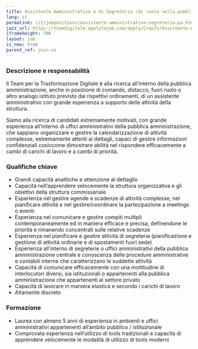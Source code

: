 ```yaml
---
title: Assistente Amministrativo e di Segreteria (di ruolo nella pubblica amministrazione centrale o locale)
lang: it
permalink: /it/jobpositions/assistente-amministrativo-segreteria-pa.htm
jazz_url: https://teamdigitale.applytojob.com/apply/Crqo7v/Assistente-Amministrativo-E-Di-Segreteria
iframeheight: 700
layout: job
is_new: true
parent_ref: join-us
---
```


### Descrizione e responsabilità
Il Team per la Trasformazione Digitale è alla ricerca all’interno della pubblica amministrazione, anche in posizione di comando, distacco, fuori ruolo o altro analogo istituto previsto dai rispettivi ordinamenti, di un assistente amministrativo con grande esperienza a supporto delle attività della struttura.

Siamo alla ricerca di candidati estremamente motivati, con grande esperienza all’interno di uffici amministrativi della pubblica amministrazione, che sappiano organizzare e gestire la calendarizzazione di attività complesse, estremamente attenti ai dettagli, capaci di gestire informazioni confidenziali cosiccome dimostrare abilità nel rispondere efficacemente a cambi di carichi di lavoro e a cambi di priorità. 


### Qualifiche chiave
- Grandi capacità analitiche e attenzione al dettaglio
- Capacità nell’apprendere velocemente la struttura organizzativa e gli obiettivi della struttura commissariale
- Esperienza nel gestire agende e scadenze di attività complesse, nel pianificare attività e nel gestire/coordinare la partecipazione a meetings o eventi
- Esperienza nel comunicare e gestire compiti multipli contemporaneamente ed in maniera efficace e precisa, definendone le priorità e  rimanendo concentrati sulle relative scadenze 
- Esperienza nel pianificare e gestire attività di segreteria (pianificazione e gestione di attività ordinarie e di spostamenti fuori sede) 
- Esperienza all’interno di segreterie o uffici amministrativi della pubblica amministrazione centrale e conoscenza delle procedure amministrative e contabili interne che caratterizzano le suddette attività
- Capacità di comunicare efficacemente con una moltitudine di interlocutori diversi, sia istituzionali o appartenenti alla pubblica amministrazione che appartenenti al settore privato
- Capacità di lavorare in maniera elastica e secondo i carichi di lavoro
- Altamente discreto

### Formazione
- Laurea con almeno 5 anni di esperienza in ambienti e uffici amministrativi appartenenti all’ambito pubblico / istituzionale 
- Comprovata esperienza nell’utilizzo di tools tradizionali e capacità di apprendere velocemente le modalità di utilizzo di tools moderni
